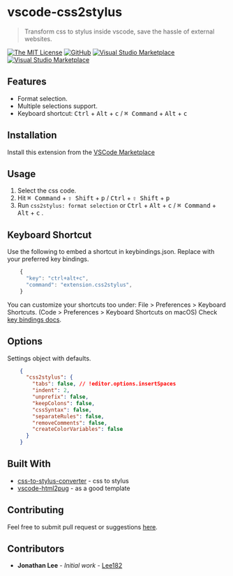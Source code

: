 # vscode-css2stylus

> Transform css to stylus inside vscode, save the hassle of external websites.

[![The MIT License](https://img.shields.io/badge/license-MIT-orange.svg?style=flat-square)](http://opensource.org/licenses/MIT)
[![GitHub](https://img.shields.io/github/release/Lee182/vscode-css2stylus.svg?style=flat-square)](https://github.com/Lee182/vscode-css2stylus/releases)
[![Visual Studio Marketplace](https://vsmarketplacebadge.apphb.com/version-short/Lee182.vscode-css2stylus.svg?style=flat-square)](https://marketplace.visualstudio.com/items?itemName=Lee182.vscode-css2stylus)
[![Visual Studio Marketplace](https://vsmarketplacebadge.apphb.com/installs/Lee182.vscode-css2stylus.svg?style=flat-square)](https://marketplace.visualstudio.com/items?itemName=Lee182.vscode-css2stylus)

## Features

* Format selection.
* Multiple selections support.
* Keyboard shortcut: <kbd>Ctrl</kbd> + <kbd>Alt</kbd> + <kbd>c</kbd> / <kbd>⌘ Command</kbd> + <kbd>Alt</kbd> + <kbd>c</kbd>

## Installation

Install this extension from the [VSCode
Marketplace](https://marketplace.visualstudio.com/items?itemName=Lee182.vscode-css2stylus)

## Usage

1. Select the css code.
2. Hit <kbd>⌘ Command</kbd> + <kbd>⇧ Shift</kbd> + <kbd>p</kbd> / <kbd>Ctrl</kbd> + <kbd>⇧ Shift</kbd> + <kbd>p</kbd>
3. Run `css2stylus: format selection` or <kbd>Ctrl</kbd> + <kbd>Alt</kbd> + <kbd>c</kbd> / <kbd>⌘ Command</kbd> + <kbd>Alt</kbd> + <kbd>c</kbd> .

## Keyboard Shortcut

Use the following to embed a shortcut in keybindings.json. Replace with your preferred key bindings.

```js
    {
      "key": "ctrl+alt+c",
      "command": "extension.css2stylus",
    }
```
You can customize your shortcuts too under: File > Preferences > Keyboard Shortcuts. (Code > Preferences > Keyboard Shortcuts on macOS)
Check [key bindings docs](https://code.visualstudio.com/docs/getstarted/keybindings).

## Options

Settings object with defaults.

```json
    {
      "css2stylus": {
        "tabs": false, // !editor.options.insertSpaces
        "indent": 2,
        "unprefix": false,
        "keepColons": false,
        "cssSyntax": false,
        "separateRules": false,
        "removeComments": false,
        "createColorVariables": false
      }
    }
```

## Built With
* [css-to-stylus-converter](https://github.com/KonstantinKai/css-to-stylus-converter#readme) - css to stylus
* [vscode-html2pug](https://github.com/dbalas/vscode-html2pug) - as a good template

## Contributing
Feel free to submit pull request or suggestions [here](https://github.com/Lee182/vscode-css2stylus/issues/new).

## Contributors
* **Jonathan Lee** - *Initial work* - [Lee182](https://github.com/Lee182)
